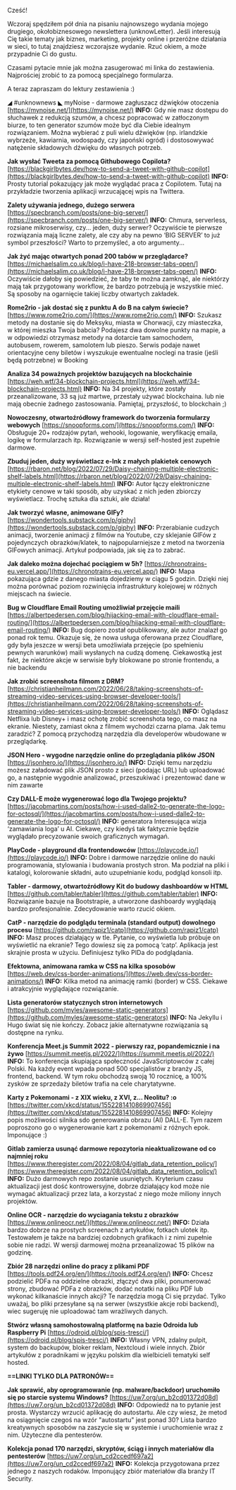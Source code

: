 Cześć!

Wczoraj spędziłem pół dnia na pisaniu najnowszego wydania mojego drugiego, okołobiznesowego newslettera (unknowLetter). Jeśli interesują Cię takie tematy jak biznes, marketing, projekty online i przeróżne działania w sieci, to tutaj znajdziesz wczorajsze wydanie. Rzuć okiem, a może przypadnie Ci do gustu.

 

Czasami pytacie mnie jak można zasugerować mi linka do zestawienia.
Najprościej zrobić to za pomocą specjalnego formularza.

 

A teraz zapraszam do lektury zestawienia :)

 

◢ #unknownews ◣
myNoise - darmowe zagłuszacz dźwięków otoczenia
[https://mynoise.net/](https://mynoise.net/)
**INFO:** Gdy nie masz dostępu do słuchawek z redukcją szumów, a chcesz popracować w zatłoczonym biurze, to ten generator szumów może być dla Ciebie idealnym rozwiązaniem. Można wybierać z puli wielu dźwięków (np. irlandzkie wybrzeże, kawiarnia, wodospady, czy japoński ogród) i dostosowywać natężenie składowych dźwięku do własnych potrzeb.

**Jak wysłać Tweeta za pomocą Githubowego Copilota?**
[https://blackgirlbytes.dev/how-to-send-a-tweet-with-github-copilot](https://blackgirlbytes.dev/how-to-send-a-tweet-with-github-copilot)
**INFO:** Prosty tutorial pokazujący jak może wyglądać praca z Copilotem. Tutaj na przykładzie tworzenia aplikacji wrzucającej wpis na Twittera.

**Zalety używania jednego, dużego serwera**
[https://specbranch.com/posts/one-big-server/](https://specbranch.com/posts/one-big-server/)
**INFO:** Chmura, serverless, rozsiane mikroserwisy, czy... jeden, duży serwer? Oczywiście te pierwsze rozwiązania mają liczne zalety, ale czy aby na pewno &lsquo;BIG SERVER&rsquo; to już symbol przeszłości? Warto to przemyśleć, a oto argumenty...

**Jak żyć mając otwartych ponad 200 tabów w przeglądarce?**
[https://michaelsalim.co.uk/blog/i-have-218-browser-tabs-open/](https://michaelsalim.co.uk/blog/i-have-218-browser-tabs-open/)
**INFO:** Oczywiście dałoby się powiedzieć, że taby te można zamknąć, ale niektórzy mają tak przygotowany workflow, że bardzo potrzebują je wszystkie mieć. Są sposoby na ogarnięcie takiej liczby otwartych zakładek.

**Rome2rio - jak dostać się z punktu A do B na całym świecie?**
[https://www.rome2rio.com/](https://www.rome2rio.com/)
**INFO:** Szukasz metody na dostanie się do Meksyku, miasta w Chorwacji, czy miasteczka, w której mieszka Twoja babcia? Podajesz dwa dowolne punkty na mapie, a w odpowiedzi otrzymasz metody na dotarcie tam samochodem, autobusem, rowerem, samolotem lub pieszo. Serwis podaje nawet orientacyjne ceny biletów i wyszukuje ewentualne noclegi na trasie (jeśli będą potrzebne) w Booking

**Analiza 34 poważnych projektów bazujących na blockchainie**
[https://weh.wtf/34-blockchain-projects.html](https://weh.wtf/34-blockchain-projects.html)
**INFO:** Na 34 projekty, które zostały przeanalizowane, 33 są już martwe, przestały używać blockchaina. lub nie mają obecnie żadnego zastosowania. Pamiętaj, przyszłość, to blockchain ;)

**Nowoczesny, otwartoźródłowy framework do tworzenia formularzy webowych**
[https://snoopforms.com/](https://snoopforms.com/)
**INFO:** Obsługuje 20+ rodzajów pytań, wehooki, logowanie, weryfikację emaila, logikę w formularzach itp. Rozwiązanie w wersji self-hosted jest zupełnie darmowe.

**Zbuduj jeden, duży wyświetlacz e-Ink z małych plakietek cenowych**
[https://rbaron.net/blog/2022/07/29/Daisy-chaining-multiple-electronic-shelf-labels.html](https://rbaron.net/blog/2022/07/29/Daisy-chaining-multiple-electronic-shelf-labels.html)
**INFO:** Autor łączy elektroniczne etykiety cenowe w taki sposób, aby uzyskać z nich jeden zbiorczy wyświetlacz. Trochę sztuka dla sztuki, ale działa!

**Jak tworzyć własne, animowane GIFy?**
[https://wondertools.substack.com/p/giphy](https://wondertools.substack.com/p/giphy)
**INFO:** Przerabianie cudzych animacji, tworzenie animacji z filmów na Youtube, czy sklejanie GIFów z pojedynczych obrazków/klatek, to najpopularniejsze z metod na tworzenia GIFowych animacji. Artykuł podpowiada, jak się za to zabrać.

**Jak daleko można dojechać pociągiem w 5h?**
[https://chronotrains-eu.vercel.app/](https://chronotrains-eu.vercel.app/)
**INFO:** Mapa pokazująca gdzie z danego miasta dojedziemy w ciągu 5 godzin. Dzięki niej można porównać poziom rozwinięcia infrastruktury kolejowej w różnych miejscach na świecie.

**Bug w Cloudflare Email Routing umożliwiał przejęcie maili**
[https://albertpedersen.com/blog/hijacking-email-with-cloudflare-email-routing/](https://albertpedersen.com/blog/hijacking-email-with-cloudflare-email-routing/)
**INFO:** Bug dopiero został opublikowany, ale autor znalazł go ponad rok temu. Okazuje się, że nowa usługa oferowana przez Cloudflare, gdy była jeszcze w wersji beta umożliwiała przejęcie (po spełnieniu pewnych warunków) maili wysłanych na cudzą domenę. Ciekawostką jest fakt, że niektóre akcje w serwisie były blokowane po stronie frontendu, a nie backendu

**Jak zrobić screenshota filmom z DRM?**
[https://christianheilmann.com/2022/06/28/taking-screenshots-of-streaming-video-services-using-browser-developer-tools/](https://christianheilmann.com/2022/06/28/taking-screenshots-of-streaming-video-services-using-browser-developer-tools/)
**INFO:** Oglądasz Netflixa lub Disney+ i masz ochotę zrobić screenshota tego, co masz na ekranie. Niestety, zamiast okna z filmem wychodzi czarna plama. Jak temu zaradzić? Z pomocą przychodzą narzędzia dla developerów wbudowane w przeglądarkę.

**JSON Hero - wygodne narzędzie online do przeglądania plików JSON**
[https://jsonhero.io/](https://jsonhero.io/)
**INFO:** Dzięki temu narzędziu możesz załadować plik JSON prosto z sieci (podając URL) lub uploadować go, a następnie wygodnie analizować, przeszukiwać i prezentować dane w nim zawarte

**Czy DALL-E może wygenerować logo dla Twojego projektu?**
[https://jacobmartins.com/posts/how-i-used-dalle2-to-generate-the-logo-for-octosql/](https://jacobmartins.com/posts/how-i-used-dalle2-to-generate-the-logo-for-octosql/)
**INFO:** generatora Interesująca wizja &lsquo;zamawiania loga&rsquo; u AI. Ciekawe, czy kiedyś tak faktycznie będzie wyglądało precyzowanie swoich graficznych wymagań.

**PlayCode - playground dla frontendowców**
[https://playcode.io/](https://playcode.io/)
**INFO:** Dobre i darmowe narzędzie online do nauki programowania, stylowania i budowania prostych stron. Ma podział na pliki i katalogi, kolorowanie składni, auto uzupełnianie kodu, podgląd konsoli itp.

**Tabler - darmowy, otwartoźródłowy Kit do budowy dashboardów w HTML**
[https://github.com/tabler/tabler](https://github.com/tabler/tabler)
**INFO:** Rozwiązanie bazuje na Bootstrapie, a utworzone dashboardy wyglądają bardzo profesjonalnie. Zdecydowanie warto rzucić okiem.

**CatP - narzędzie do podglądu terminala (standard output) dowolnego procesu**
[https://github.com/rapiz1/catp](https://github.com/rapiz1/catp)
**INFO:** Masz proces działający w tle. Pytanie, co wyświetla lub próbuje on wyświetlić na ekranie? Tego dowiesz się za pomocą &lsquo;catp&rsquo;. Aplikacja jest skrajnie prosta w użyciu. Definiujesz tylko PIDa do podglądania.

**Efektowna, animowana ramka w CSS na kilka sposobów**
[https://web.dev/css-border-animations/](https://web.dev/css-border-animations/)
**INFO:** Kilka metod na animację ramki (border) w CSS. Ciekawe i atrakcyjnie wyglądające rozwiązanie.

**Lista generatorów statycznych stron internetowych**
[https://github.com/myles/awesome-static-generators](https://github.com/myles/awesome-static-generators)
**INFO:** Na Jekyllu i Hugo świat się nie kończy. Zobacz jakie alternatywne rozwiązania są dostępne na rynku.

**Konferencja Meet.js Summit 2022 - pierwszy raz, popandemicznie i na żywo**
[https://summit.meetjs.pl/2022/](https://summit.meetjs.pl/2022/)
**INFO:** To konferencja skupiająca społeczność JavaScriptowców z całej Polski. Na każdy event wpada ponad 500 specjalistów z branży JS, frontend, backend. W tym roku obchodzą swoją 10 rocznicę, a 100% zysków ze sprzedaży biletów trafia na cele charytatywne.

**Karty z Pokemonami - z XIX wieku, z XVI, z... Neolitu? :o**
[https://twitter.com/xkcd/status/1552281410869907456](https://twitter.com/xkcd/status/1552281410869907456)
**INFO:** Kolejny popis możliwości silnika sdo generowania obrazu (AI) DALL-E. Tym razem poproszono go o wygenerowanie kart z pokemonami z różnych epok. Imponujące :)

**Gitlab zamierza usunąć darmowe repozytoria nieaktualizowane od co najmniej roku**
[https://www.theregister.com/2022/08/04/gitlab_data_retention_policy/](https://www.theregister.com/2022/08/04/gitlab_data_retention_policy/)
**INFO:** Dużo darmowych repo zostanie usuniętych. Kryterium czasu aktualizacji jest dość kontrowersyjne, dobrze działający kod może nie wymagać aktualizacji przez lata, a korzystać z niego może miliony innych projektów.

**Online OCR - narzędzie do wyciagania tekstu z obrazków**
[https://www.onlineocr.net/](https://www.onlineocr.net/)
**INFO:** Działa bardzo dobrze na prostych screenach z artykułów, fotkach ulotek itp. Testowałem je także na bardziej ozdobnych grafikach i z nimi zupełnie sobie nie radzi. W wersji darmowej można przeanalizować 15 plików na godzinę.

**Zbiór 28 narzędzi online do pracy z plikami PDF**
[https://tools.pdf24.org/en/](https://tools.pdf24.org/en/)
**INFO:** Chcesz podzielić PDFa na oddzielne obrazki, złączyć dwa pliki, ponumerować strony, zbudować PDFa z obrazków, dodać notatki na pliku PDF lub wykonać kilkanaście innych akcji? Te narzędzia mogą Ci się przydać. Tylko uważaj, bo pliki przesyłane są na serwer (wszystkie akcje robi backend), wiec sugeruję nie uploadować tam wrażliwych danych.

**Stwórz własną samohostowalną platformę na bazie Odroida lub Raspberry Pi**
[https://odroid.pl/blog/spis-tresci/](https://odroid.pl/blog/spis-tresci/)
**INFO:** Własny VPN, zdalny pulpit, system do backupów, bloker reklam, Nextcloud i wiele innych. Zbiór artykułów z poradnikami w języku polskim dla wielbicieli tematyki self hosted.

**==LINKI TYLKO DLA PATRONÓW==**

**Jak sprawić, aby oprogramowanie (np. malware/backdoor) uruchomiło się po starcie systemu Windows?**
[https://uw7.org/un_b2cd01372d08d](https://uw7.org/un_b2cd01372d08d)
**INFO:** Odpowiedź na to pytanie jest prosta. Wystarczy wrzucić aplikację do autostartu. Ale czy wiesz, że metod na osiągnięcie czegoś na wzór "autostartu" jest ponad 30? Lista bardzo kreatywnych sposobów na zaszycie się w systemie i uruchomienie wraz z nim. Użyteczne dla pentesterów.

**Kolekcja ponad 170 narzędzi, skryptów, ściąg i innych materiałów dla pentesterów**
[https://uw7.org/un_cd2ccedf697a2](https://uw7.org/un_cd2ccedf697a2)
**INFO:** Kolekcja przygotowana przez jednego z naszych rodaków. Imponujący zbiór materiałów dla branży IT Security.